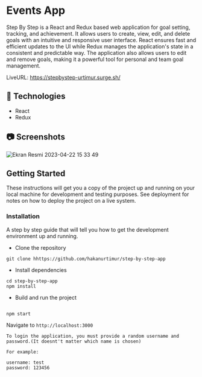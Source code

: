 # Events App

Step By Step is a React and Redux based web application for goal setting, tracking, and achievement. It allows users to create, view, edit, and delete goals with an intuitive and responsive user interface. React ensures fast and efficient updates to the UI while Redux manages the application's state in a consistent and predictable way. The application also allows users to edit and remove goals, making it a powerful tool for personal and team goal management.

LiveURL: https://stepbystep-urtimur.surge.sh/

## **🔎 Technologies**

- React
- Redux

## 📷 Screenshots
![Ekran Resmi 2023-04-22 15 33 49](https://user-images.githubusercontent.com/111294587/233785033-595e95be-7110-4659-8a19-3b9be572d63a.jpg)

## Getting Started

These instructions will get you a copy of the project up and running on your local machine for development and testing purposes. See deployment for notes on how to deploy the project on a live system.

### Installation

A step by step guide that will tell you how to get the development environment up and running.

- Clone the repository

```
git clone hhttps://github.com/hakanurtimur/step-by-step-app
```

- Install dependencies

```
cd step-by-step-app
npm install
```

- Build and run the project

```

npm start

```

Navigate to `http://localhost:3000`

```
To login the application, you must provide a random username and password.(It doesnt't matter which name is chosen)

For example:

username: test
password: 123456
